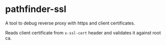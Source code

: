 # pathfinder-ssl

A tool to debug reverse proxy with https and client certificates.

Reads client certificate from `x-ssl-cert` header and validates it against root ca.